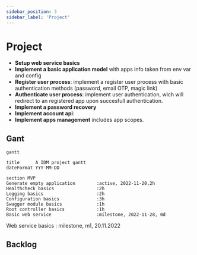 ```yaml
---
sidebar_position: 3
sidebar_label: 'Project'
---
```


# Project

- **Setup web service basics**
- **Implement a basic application model** with apps info taken from env var and config
- **Register user process**: implement a register user process with basic
  authentication methods (password, email OTP, magic link)
- **Authenticate user process**: implement user authentication, wich will
  redirect to an registered app upon succesfull authentication.
- **Implement a password recovery**
- **Implement account api**:
- **Implement apps management** includes app scopes.

## Gant

```mermaid
gantt

title      A IDM project gantt
dateFormat YYY-MM-DD

section MVP
Generate empty application        :active, 2022-11-20,2h
Healthcheck basics                :2h
Logging basics                    :2h
Configuration basics              :3h
Swagger module basics             :1h
Root controller basics            :1h
Basic web service                 :milestone, 2022-11-28, 0d

```

Web service basics : milestone, m1, 20.11.2022

## Backlog
